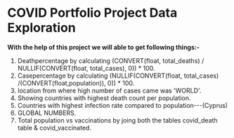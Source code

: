 # COVID Portfolio Project Data Exploration

**With the help of this project we  will able to get following things:-**

1. Deathpercentage by calculating (CONVERT(float, total_deaths) / NULLIF(CONVERT(float, total_cases), 0)) * 100.
2. Casepercentage by calculating (NULLIF(CONVERT(float, total_cases) /(CONVERT(float,population)), 0)) * 100.
3. location from where high  number of cases came was 'WORLD'.
4. Showing countries with highest death count per population.
5. Countries with highest infection  rate compared to population---(Cyprus)
6. GLOBAL NUMBERS.
7. Total population vs vaccinations by joing both the tables covid_death table & covid_vaccinated.
 

